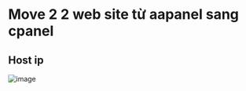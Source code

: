 # Move 2 2 web site từ aapanel sang cpanel
## Host ip
![image](https://github.com/user-attachments/assets/e0256c12-d3d8-48bf-80c7-016fc3166111)
